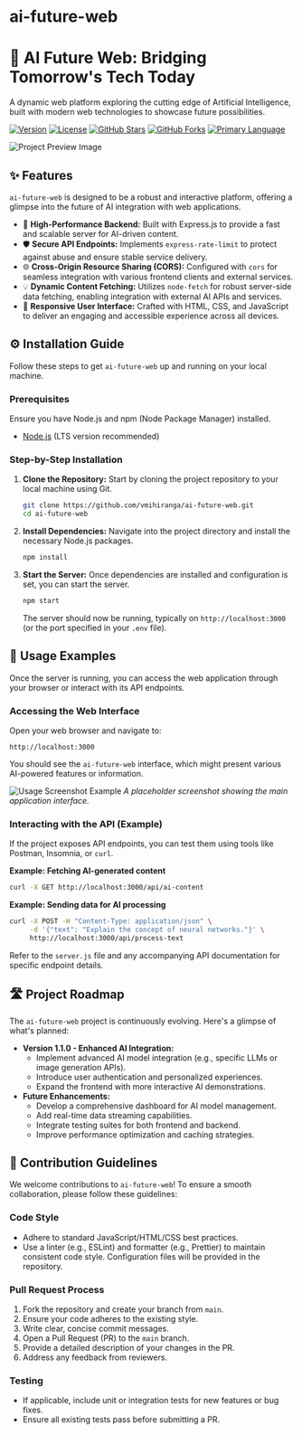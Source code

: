 # ai-future-web

# 🧠 AI Future Web: Bridging Tomorrow's Tech Today

A dynamic web platform exploring the cutting edge of Artificial Intelligence, built with modern web technologies to showcase future possibilities.

<!-- Badges -->
[![Version](https://img.shields.io/badge/version-1.0.0-blue)](https://github.com/vmihiranga/ai-future-web)
[![License](https://img.shields.io/badge/license-None-lightgrey)](https://github.com/vmihiranga/ai-future-web/blob/main/LICENSE)
[![GitHub Stars](https://img.shields.io/github/stars/vmihiranga/ai-future-web?style=social)](https://github.com/vmihiranga/ai-future-web/stargazers)
[![GitHub Forks](https://img.shields.io/github/forks/vmihiranga/ai-future-web?style=social)](https://github.com/vmihiranga/ai-future-web/network/members)
[![Primary Language](https://img.shields.io/badge/language-HTML%2FCSS%2FJS-orange)](https://github.com/vmihiranga/ai-future-web)

<!-- Preview Image -->
![Project Preview Image](/https://i.ibb.co/FkC82Cds/image.png)


## ✨ Features

`ai-future-web` is designed to be a robust and interactive platform, offering a glimpse into the future of AI integration with web applications.

*   🚀 **High-Performance Backend:** Built with Express.js to provide a fast and scalable server for AI-driven content.
*   🛡️ **Secure API Endpoints:** Implements `express-rate-limit` to protect against abuse and ensure stable service delivery.
*   🌐 **Cross-Origin Resource Sharing (CORS):** Configured with `cors` for seamless integration with various frontend clients and external services.
*   💡 **Dynamic Content Fetching:** Utilizes `node-fetch` for robust server-side data fetching, enabling integration with external AI APIs and services.
*   📱 **Responsive User Interface:** Crafted with HTML, CSS, and JavaScript to deliver an engaging and accessible experience across all devices.


## ⚙️ Installation Guide

Follow these steps to get `ai-future-web` up and running on your local machine.

### Prerequisites

Ensure you have Node.js and npm (Node Package Manager) installed.

*   [Node.js](https://nodejs.org/en/download/) (LTS version recommended)

### Step-by-Step Installation

1.  **Clone the Repository:**
    Start by cloning the project repository to your local machine using Git.

    ```bash
    git clone https://github.com/vmihiranga/ai-future-web.git
    cd ai-future-web
    ```

2.  **Install Dependencies:**
    Navigate into the project directory and install the necessary Node.js packages.

    ```bash
    npm install
    ```

3.  **Start the Server:**
    Once dependencies are installed and configuration is set, you can start the server.

    ```bash
    npm start
    ```
    The server should now be running, typically on `http://localhost:3000` (or the port specified in your `.env` file).


## 🚀 Usage Examples

Once the server is running, you can access the web application through your browser or interact with its API endpoints.

### Accessing the Web Interface

Open your web browser and navigate to:

```
http://localhost:3000
```

You should see the `ai-future-web` interface, which might present various AI-powered features or information.

![Usage Screenshot Example](/preview_example.png)
*A placeholder screenshot showing the main application interface.*

### Interacting with the API (Example)

If the project exposes API endpoints, you can test them using tools like Postman, Insomnia, or `curl`.

**Example: Fetching AI-generated content**

```bash
curl -X GET http://localhost:3000/api/ai-content
```

**Example: Sending data for AI processing**

```bash
curl -X POST -H "Content-Type: application/json" \
     -d '{"text": "Explain the concept of neural networks."}' \
     http://localhost:3000/api/process-text
```

Refer to the `server.js` file and any accompanying API documentation for specific endpoint details.


## 🛣️ Project Roadmap

The `ai-future-web` project is continuously evolving. Here's a glimpse of what's planned:

*   **Version 1.1.0 - Enhanced AI Integration:**
    *   Implement advanced AI model integration (e.g., specific LLMs or image generation APIs).
    *   Introduce user authentication and personalized experiences.
    *   Expand the frontend with more interactive AI demonstrations.
*   **Future Enhancements:**
    *   Develop a comprehensive dashboard for AI model management.
    *   Add real-time data streaming capabilities.
    *   Integrate testing suites for both frontend and backend.
    *   Improve performance optimization and caching strategies.


## 🤝 Contribution Guidelines

We welcome contributions to `ai-future-web`! To ensure a smooth collaboration, please follow these guidelines:

### Code Style

*   Adhere to standard JavaScript/HTML/CSS best practices.
*   Use a linter (e.g., ESLint) and formatter (e.g., Prettier) to maintain consistent code style. Configuration files will be provided in the repository.

### Pull Request Process

1.  Fork the repository and create your branch from `main`.
2.  Ensure your code adheres to the existing style.
3.  Write clear, concise commit messages.
4.  Open a Pull Request (PR) to the `main` branch.
5.  Provide a detailed description of your changes in the PR.
6.  Address any feedback from reviewers.

### Testing

*   If applicable, include unit or integration tests for new features or bug fixes.
*   Ensure all existing tests pass before submitting a PR.



